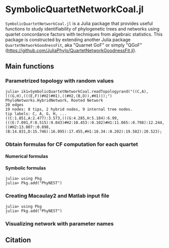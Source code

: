 # SymbolicQuartetNetworkCoal.jl

`SymbolicQuartetNetworkCoal.jl` is a Julia package that provides useful functions to study identifiability of phylogenetic trees and networks using quartet concordance factors with techniques from algebraic statistics. This package is constructed by extending another Julia package `QuartetNetworkGoodnessFit`, aka "Quarnet GoF" or simply "QGoF" (https://github.com/JuliaPhylo/QuartetNetworkGoodnessFit.jl).

## Main functions
### Parametrized topology with random values
```@julia
julia> ik1=SymbolicQuartetNetworkCoal.readTopologyrand("((C,A),(((G,H),(((E,F))#H2)#H1),((#H2,(B,D)),#H1)));")
PhyloNetworks.HybridNetwork, Rooted Network
20 edges
19 nodes: 8 tips, 2 hybrid nodes, 9 internal tree nodes.
tip labels: C, A, G, H, ...
((C:1.851,A:2.477):3.573,(((G:4.285,H:5.184):6.99,(((E:7.091,F:8.515):9.043)#H2:10.453::0.102)#H1:11.065::0.798):12.244,((#H2:13.007::0.898,(B:14.831,D:15.746):16.095):17.455,#H1:18.34::0.202):19.582):20.523);
```
### Obtain formulas for CF computation for each quartet
#### Numerical formulas

#### Symbolic formulas
```@julia
julia> using Pkg
julia> Pkg.add("PhyNEST")
```
### Creating Macaulay2 and Matlab input file
```@julia
julia> using Pkg
julia> Pkg.add("PhyNEST")
```
### Visualizing network with parameter names

## Citation